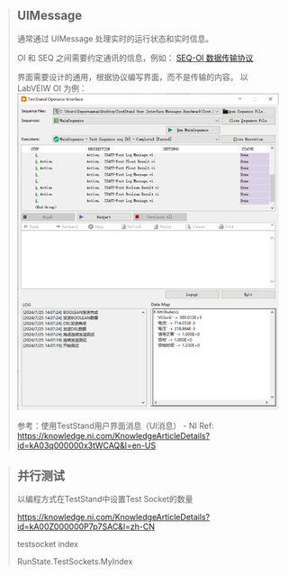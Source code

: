 > ## UIMessage
>
> 通常通过 UIMessage 处理实时的运行状态和实时信息。
>
> OI 和 SEQ 之间需要约定通讯的信息，例如：
> [SEQ-OI 数据传输协议](SEQ-OI%20数据传输协议.docx)
>
> 界面需要设计的通用，根据协议编写界面，而不是传输的内容。 以 LabVEIW OI 为例：
> ![image](截图.png)
>
> 参考：使用TestStand用户界面消息（UI消息） - NI
> Ref: https://knowledge.ni.com/KnowledgeArticleDetails?id=kA03q000000x3tWCAQ&l=en-US


> ## 并行测试
>
> 以编程方式在TestStand中设置Test Socket的数量
> 
> https://knowledge.ni.com/KnowledgeArticleDetails?id=kA00Z000000P7p7SAC&l=zh-CN
>
> testsocket index
> 
> RunState.TestSockets.MyIndex
>
